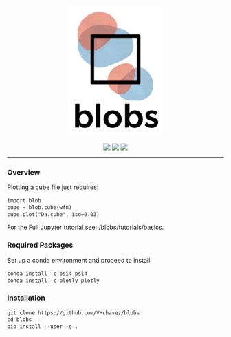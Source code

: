 
<p align="center">
<br>
<img src="docs/media/logo_vertical.png" alt="Blobs" height=300> <br><br>
<a href="https://travis-ci.org/VHChavez/blobs"><img src="https://travis-ci.org/VHChavez/blobs.svg?branch=master"></a>
<a href="https://ci.appveyor.com/project/VHchavez/blobs"><img src="https://ci.appveyor.com/api/projects/status/REPLACE_WITH_APPVEYOR_LINK/branch/master?svg=true"></a>
<a href="https://opensource.org/licenses/BSD-3-Clause"><img src="https://img.shields.io/badge/License-BSD%203--Clause-blue.svg" /></a>
<br>
</p>

---

### Overview
Plotting a cube file just requires:

```
import blob
cube = blob.cube(wfn)
cube.plot("Da.cube", iso=0.03)
```

For the Full Jupyter tutorial see:
/blobs/tutorials/basics. 


### Required Packages
Set up a conda environment and proceed to install

```
conda install -c psi4 psi4
conda install -c plotly plotly
```

### Installation
```
git clone https://github.com/VHchavez/blobs
cd blobs
pip install --user -e .
```



